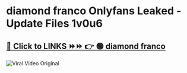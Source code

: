 
 # diamond franco Onlyfans Leaked - Update Files 1v0u6

## <h2><a href="https://clipsfans.com/diamond_franco&ref=git">🔗 Click to LINKS ⏩⏩ 👉 🟢 diamond franco </a></h2>

<a href="https://clipsfans.com/diamond_franco&ref=git" rel="nofollow" data-target="animated-image.originalLink"><img src="https://i.ibb.co.com/xMMVF88/686577567.gif" alt="Viral Video Original" style="max-width: 100%; display: inline-block;" data-target="animated-image.originalImage"></a>

